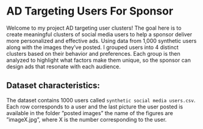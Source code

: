# AD Targeting Users For Sponsor
Welcome to my project AD targeting user clusters! The goal here is to create meaningful clusters of social media users to help a sponsor deliver more personalized and effective ads. Using data from 1,000 synthetic users along with the images they’ve posted. I grouped users into 4 distinct clusters based on their behavior and preferences. Each group is then analyzed to highlight what factors make them unique, so the sponsor can design ads that resonate with each audience.

## Dataset characteristics:
The dataset contains 1000 users called `synthetic social media users.csv`. Each row
corresponds to a user and the last picture the user posted is available in the folder ”posted
images” the name of the figures are ”imageX.jpg”, where X is the number
corresponding to the user.
